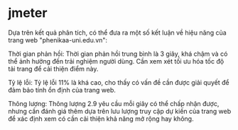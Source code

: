 # jmeter

 Dựa trên kết quả phân tích, có thể đưa ra một số kết luận về hiệu năng của trang web "phenikaa-uni.edu.vn":

Thời gian phản hồi: Thời gian phản hồi trung bình là 3 giây, khá chậm và có thể ảnh hưởng đến trải nghiệm người dùng. Cần xem xét tối ưu hóa tốc độ tải trang để cải thiện điểm này.

Tỷ lệ lỗi: Tỷ lệ lỗi 11% là khá cao, cho thấy có vấn đề cần được giải quyết để đảm bảo tính ổn định của trang web.

Thông lượng: Thông lượng 2.9 yêu cầu mỗi giây có thể chấp nhận được, nhưng cần đánh giá thêm dựa trên lưu lượng truy cập dự kiến của trang web để xác định xem có cần cải thiện khả năng mở rộng hay không.
